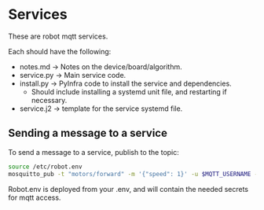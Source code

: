 # Services

These are robot mqtt services.

Each should have the following:

- notes.md -> Notes on the device/board/algorithm.
- service.py -> Main service code.
- install.py -> PyInfra code to install the service and dependencies.
    - Should include installing a systemd unit file, and restarting if necessary.
- service.j2 -> template for the service systemd file.

## Sending a message to a service

To send a message to a service, publish to the topic:

```bash
source /etc/robot.env 
mosquitto_pub -t "motors/forward" -m '{"speed": 1}' -u $MQTT_USERNAME -P $MQTT_PASSWORD
```

Robot.env is deployed from your .env, and will contain the needed secrets for mqtt access.
